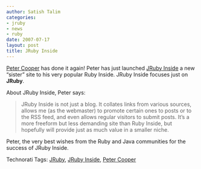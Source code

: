 ```yaml
---
author: Satish Talim
categories:
- jruby
- news
- ruby
date: 2007-07-17
layout: post
title: JRuby Inside
---
```


[Peter Cooper](http://www.petercooper.co.uk/) has done it again! Peter
has just launched [JRuby Inside](http://www.jrubyinside.com/) a new
“sister” site to his very popular Ruby Inside. JRuby Inside focuses just
on **JRuby**.<!--more-->

About JRuby Inside, Peter says:

> JRuby Inside is not just a blog. It collates links from various
> sources, allows me (as the webmaster) to promote certain ones to posts
> or to the RSS feed, and even allows regular visitors to submit posts.
> It’s a more freeform but less demanding site than Ruby Inside, but
> hopefully will provide just as much value in a smaller niche.

Peter, the very best wishes from the Ruby and Java communities for the
success of JRuby Inside.

Technorati Tags: [JRuby](http://technorati.com/tag/JRuby), [JRuby
Inside](http://technorati.com/tag/JRuby+Inside), [Peter
Cooper](http://technorati.com/tag/Peter+Cooper)
